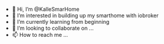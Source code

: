 - 👋 Hi, I’m @KalleSmarHome
- 👀 I’m interested in building up my smarthome with iobroker
- 🌱 I’m currently learning from beginning
- 💞️ I’m looking to collaborate on ...
- 📫 How to reach me ...

<!---
KalleSmarHome/KalleSmarHome is a ✨ special ✨ repository because its `README.md` (this file) appears on your GitHub profile.
You can click the Preview link to take a look at your changes.
--->
